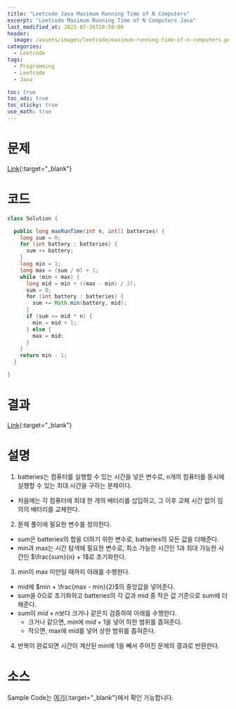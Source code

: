 ```yaml
---
title: "Leetcode Java Maximum Running Time of N Computers"
excerpt: "Leetcode Maximum Running Time of N Computers Java"
last_modified_at: 2023-07-26T20:50:00
header:
  image: /assets/images/leetcode/maximum-running-time-of-n-computers.png
categories:
  - Leetcode
tags:
  - Programming
  - Leetcode
  - Java

toc: true
toc_ads: true
toc_sticky: true
use_math: true
---
```

# 문제
[Link](https://leetcode.com/problems/maximum-running-time-of-n-computers){:target="_blank"}

# 코드
```java
class Solution {

  public long maxRunTime(int n, int[] batteries) {
    long sum = 0;
    for (int battery : batteries) {
      sum += battery;
    }
    long min = 1;
    long max = (sum / n) + 1;
    while (min < max) {
      long mid = min + ((max - min) / 2);
      sum = 0;
      for (int battery : batteries) {
        sum += Math.min(battery, mid);
      }
      if (sum >= mid * n) {
        min = mid + 1;
      } else {
        max = mid;
      }
    }
    return min - 1;
  }

}
```

# 결과
[Link](https://leetcode.com/problems/maximum-running-time-of-n-computers/submissions/1005222842/){:target="_blank"}

# 설명
1. batteries는 컴퓨터를 실행할 수 있는 시간을 넣은 변수로, n개의 컴퓨터를 동시에 실행할 수 있는 최대 시간을 구하는 문제이다.
- 처음에는 각 컴퓨터에 최대 한 개의 배터리를 삽입하고, 그 이후 교체 시간 없이 임의의 배터리를 교체한다.

2. 문제 풀이에 필요한 변수를 정의한다.
- sum은 batteries의 합을 더하기 위한 변수로, batteries의 모든 값을 더해준다.
- min과 max는 시간 탐색에 필요한 변수로, 최소 가능한 시간인 1과 최대 가능한 시간인 $\frac{sum}{n} + 1$로 초기화한다.

3. min이 max 미만일 때까지 아래를 수행한다.
- mid에 $min + \frac{max - min}{2}$의 중앙값을 넣어준다.
- sum을 0으로 초기화하고 batteries의 각 값과 mid 중 작은 값 기준으로 sum에 더해준다.
- sum이 $mid \times n$보다 크거나 같은지 검증하여 아래를 수행한다.
  - 크거나 같으면, min에 $mid + 1$을 넣어 하한 범위를 좁혀준다.
  - 작으면, max에 mid를 넣어 상한 범위를 좁혀준다.

4. 반복이 완료되면 시간이 계산된 min에 1을 빼서 주어진 문제의 결과로 반환한다.

# 소스
Sample Code는 [여기](https://github.com/GracefulSoul/leetcode/blob/master/src/main/java/gracefulsoul/problems/MaximumRunningTimeOfNComputers.java){:target="_blank"}에서 확인 가능합니다.